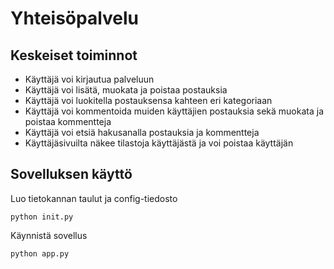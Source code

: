 # Yhteisöpalvelu

## Keskeiset toiminnot
- Käyttäjä voi kirjautua palveluun
- Käyttäjä voi lisätä, muokata ja poistaa postauksia
- Käyttäjä voi luokitella postauksensa kahteen eri kategoriaan
- Käyttäjä voi kommentoida muiden käyttäjien postauksia sekä muokata ja poistaa kommentteja
- Käyttäjä voi etsiä hakusanalla postauksia ja kommentteja
- Käyttäjäsivuilta näkee tilastoja käyttäjästä ja voi poistaa käyttäjän

## Sovelluksen käyttö
Luo tietokannan taulut ja config-tiedosto

```
python init.py
```

Käynnistä sovellus

```
python app.py
```
